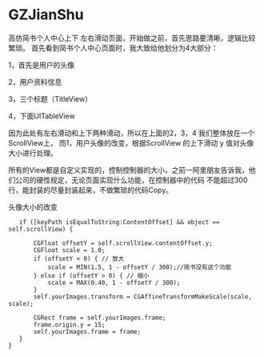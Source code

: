 # GZJianShu
高仿简书个人中心上下 左右滑动页面，开始做之前，首先思路要清晰，逻辑比较繁琐。
首先看到简书个人中心页面时，我大致给他划分为4大部分：

1，首先是用户的头像

2，用户资料信息

3，三个标题（TitleView）

4，下面UITableView

因为此处有左右滑动和上下两种滑动，所以在上面的2，3，4  我们整体放在一个ScrollView上， 而1，用户头像的改变，根据ScrollView 的上下滑动 y 值对头像大小进行处理。

所有的View都是自定义实现的，控制控制器的大小，之前一阿里朋友告诉我，他们公司的硬性规定，无论页面实现什么功能，在控制器中的代码 不能超过300 行，能封装的尽量封装起来，不做繁琐的代码Copy。

头像大小的改变
 ```- (void)observeValueForKeyPath:(NSString *)keyPath ofObject:(id)object change:(NSDictionary<NSString *,id> *)change context:(void *)context {
    if ([keyPath isEqualToString:ContentOffset] && object == self.scrollView) {
         
        CGFloat offsetY = self.scrollView.contentOffset.y;
        CGFloat scale = 1.0;
        if (offsetY < 0) { // 放大
            scale = MIN(1.5, 1 - offsetY / 300);//简书没有这个功能
        } else if (offsetY > 0) { // 缩小
            scale = MAX(0.40, 1 - offsetY / 300);
        }
        self.yourImages.transform = CGAffineTransformMakeScale(scale, scale);
         
        CGRect frame = self.yourImages.frame;
        frame.origin.y = 15;
        self.yourImages.frame = frame;
    }
}
```
